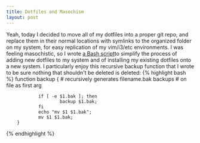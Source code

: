 ```yaml
---
title: Dotfiles and Masochism
layout: post
---
```


Yeah, today I decided to move all of my dotfiles into a proper git repo, and replace them in their normal locations with symlinks to the organized folder on my system, for easy replication of my vim/i3/etc environments. I was feeling masochistic, so I wrote [a Bash script](https://github.com/thewhitlockian/dotfiles/blob/master/migrate.bash)to simplify the process of adding new dotfiles to my system and of installing my existing dotfiles onto a new system. I particularly enjoy this recursive backup function that I wrote to be sure nothing that shouldn't be deleted is deleted:
{% highlight bash %}
		function backup {
				# recursively generates filename.bak backups
				# on file as first arg

				if [ -e $1.bak ]; then
						backup $1.bak;
				fi
				echo "mv $1 $1.bak";
				mv $1 $1.bak;
		}
{% endhighlight %}
